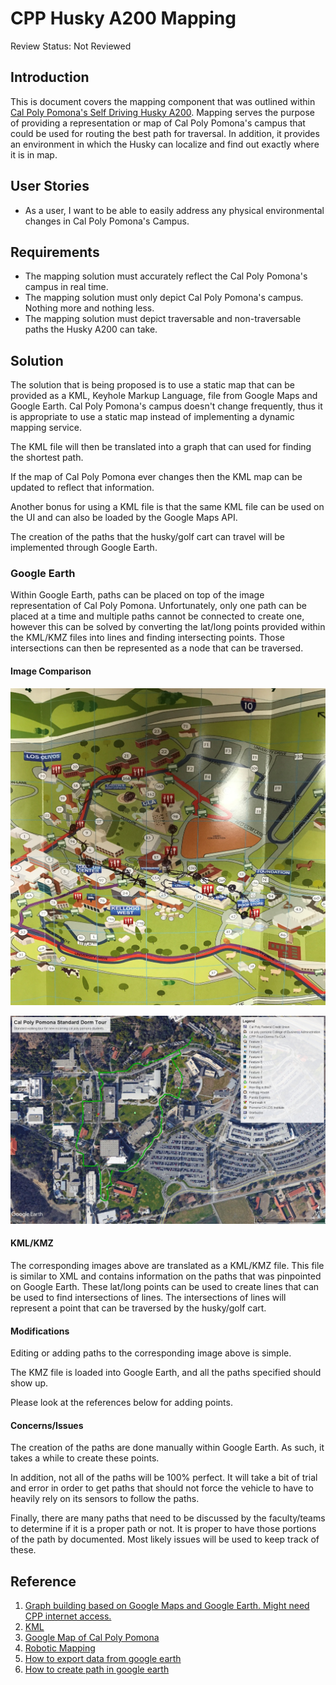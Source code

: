 # CPP Husky A200 Mapping

Review Status: Not Reviewed

## Introduction

This is document covers the mapping component that was outlined within [Cal Poly Pomona's Self Driving Husky A200](https://github.com/cpp-self-driving-husky/cpp-husky-a200-design-doc). Mapping serves the purpose of providing a representation or map of Cal Poly Pomona's campus that could be used for routing the best path for traversal. In addition, it provides an environment in which the Husky can localize and find out exactly where it is in map.

## User Stories

* As a user, I want to be able to easily address any physical environmental changes in Cal Poly Pomona's Campus.

## Requirements

* The mapping solution must accurately reflect the Cal Poly Pomona's campus in real time.
* The mapping solution must only depict Cal Poly Pomona's campus. Nothing more and nothing less.
* The mapping solution must depict traversable and non-traversable paths the Husky A200 can take.

## Solution

The solution that is being proposed is to use a static map that can be provided as a KML, Keyhole Markup Language, file from Google Maps and Google Earth. Cal Poly Pomona's campus doesn't change frequently, thus it is appropriate to use a static map instead of implementing a dynamic mapping service.

The KML file will then be translated into a graph that can used for finding the shortest path.

If the map of Cal Poly Pomona ever changes then the KML map can be updated to reflect that information.

Another bonus for using a KML file is that the same KML file can be used on the UI and can also be loaded by the Google Maps API.

The creation of the paths that the husky/golf cart can travel will be implemented through Google Earth.

### Google Earth

Within Google Earth, paths can be placed on top of the image representation of Cal Poly Pomona. Unfortunately, only one path can be placed at a time and multiple paths cannot be connected to create one, however this can be solved by converting the lat/long points provided within the KML/KMZ files into lines and finding intersecting points. Those intersections can then be represented as a node that can be traversed.

#### Image Comparison

![Original CPP Tour Map](images/cpp-tour-map.png)

![Corresponding Google Earth Path](images/google-earth-cpp-tour-path.jpg)

#### KML/KMZ

The corresponding images above are translated as a KML/KMZ file. This file is similar to XML and contains information on the paths that was pinpointed on Google Earth. These lat/long points can be used to create lines that can be used to find intersections of lines. The intersections of lines will represent a point that can be traversed by the husky/golf cart.

#### Modifications

Editing or adding paths to the corresponding image above is simple.

The KMZ file is loaded into Google Earth, and all the paths specified should show up.

Please look at the references below for adding points.

#### Concerns/Issues

The creation of the paths are done manually within Google Earth. As such, it takes a while to create these points.

In addition, not all of the paths will be 100% perfect. It will take a bit of trial and error in order to get paths that should not force the vehicle to have to heavily rely on its sensors to follow the paths.

Finally, there are many paths that need to be discussed by the faculty/teams to determine if it is a proper path or not. It is proper to have those portions of the path by documented. Most likely issues will be used to keep track of these.

## Reference

1. [Graph building based on Google Maps and Google Earth. Might need CPP internet access.](http://ieeexplore.ieee.org/document/7028728/)
2. [KML](https://developers.google.com/kml/)
3. [Google Map of Cal Poly Pomona](https://www.google.com/maps/d/u/0/viewer?mid=1RdxeCoUTop2E_mOp6rXrVYvnFDM&hl=en_US&ll=34.05797943205995%2C-117.82245283392047&z=17)
4. [Robotic Mapping](https://en.wikipedia.org/wiki/Robotic_mapping)
5. [How to export data from google earth](https://www.uvm.edu/~swac/docs/mod7/Exporting.pdf)
6. [How to create path in google earth](https://support.google.com/earth/answer/148072?hl=en)